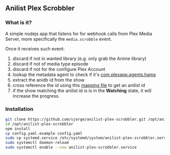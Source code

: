 ## Anilist Plex Scrobbler
### What is it?
A simple nodejs app that listens for for webhook calls from Plex Media Server, more specifically the `media.scrobble` event.

Once it receives such event:
1. discard if not in wanted library (e.g. only grab the Anime library)
1. discard if not of media type episode
1. discard if not for the configure Plex Account
1. lookup the metadata agent to check if it's [com.plexapp.agents.hama](https://github.com/ZeroQI/Hama.bundle)
1. extract the anidb id from the show
1. cross reference the id using this [mapping file](https://github.com/meisnate12/Plex-Meta-Manager-Anime-IDs) to get an anilist id
1. if the show matching the anilist id is is in the **Watching** state, it will increase the progress.

### Installation
```bash
git clone https://github.com/sjorge/anilist-plex-scrobbler.git /opt/anilist-plex-scrobbler
cd /opt/anilist-plex-scrobbler
npm install
cp config.yaml.example config.yaml
sudo cp systemd.service /etc/systemd/system/anilist-plex-scrobbler.service
sudo systemctl daemon-reload
sudo systemctl enable --now anilist-plex-scrobbler.service
```
